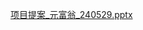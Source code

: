 [项目提案_元富翁_240529.pptx](https://snh48group.yuque.com/attachments/yuque/0/2024/pptx/43256847/1717484554630-16a079c8-43d5-4f33-b061-24975ff77560.pptx)

